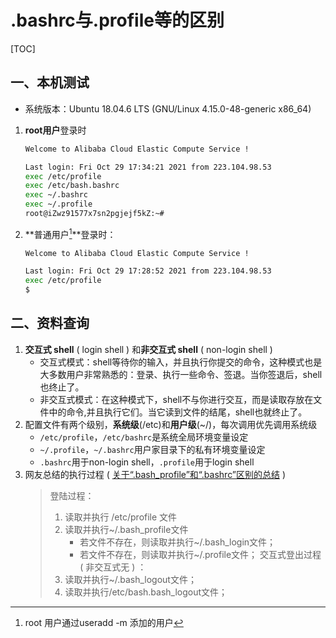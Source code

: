 # .bashrc与.profile等的区别

[TOC]

## 一、本机测试

-   系统版本：Ubuntu 18.04.6 LTS (GNU/Linux 4.15.0-48-generic x86_64)

1.   **root用户**登录时
     ```bash
     Welcome to Alibaba Cloud Elastic Compute Service !
     
     Last login: Fri Oct 29 17:34:21 2021 from 223.104.98.53
     exec /etc/profile
     exec /etc/bash.bashrc
     exec ~/.bashrc
     exec ~/.profile
     root@iZwz91577x7sn2pgjejf5kZ:~# 
     ```
2.   **普通用户[^1]**登录时：
     ```bash
     Welcome to Alibaba Cloud Elastic Compute Service !
     
     Last login: Fri Oct 29 17:28:52 2021 from 223.104.98.53
     exec /etc/profile
     $ 
     ```

## 二、资料查询

1.   **交互式 shell** ( login shell ) 和**非交互式 shell** ( non-login shell )
     -   交互式模式：shell等待你的输入，并且执行你提交的命令，这种模式也是大多数用户非常熟悉的：登录、执行一些命令、签退。当你签退后，shell也终止了。 
     -   非交互式模式：在这种模式下，shell不与你进行交互，而是读取存放在文件中的命令,并且执行它们。当它读到文件的结尾，shell也就终止了。
2.   配置文件有两个级别，**系统级**(/etc)和**用户级**(~/)，每次调用优先调用系统级
     -   `/etc/profile`，`/etc/bashrc`是系统全局环境变量设定
     -   `~/.profile`，`~/.bashrc`用户家目录下的私有环境变量设定
     -   `.bashrc`用于non-login shell，`.profile`用于login shell
3.   网友总结的执行过程 ( [关于“.bash_profile”和“.bashrc”区别的总结](https://blog.csdn.net/duzilonglove/article/details/79729840) )
     >    登陆过程：
     >   1.   读取并执行 /etc/profile 文件
     >   2.   读取并执行~/.bash_profile文件
     >        -   若文件不存在，则读取并执行~/.bash_login文件；
     >        -   若文件不存在，则读取并执行~/.profile文件；
     >        交互式登出过程 ( 非交互式无 ) ：
     >   1.   读取并执行~/.bash_logout文件；
     >   2.   读取并执行/etc/bash.bash_logout文件；

[^1]: root 用户通过useradd -m 添加的用户

